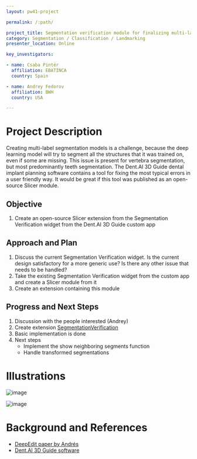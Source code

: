 ```yaml
---
layout: pw41-project

permalink: /:path/

project_title: Segmentation verification module for finalizing multi-label AI segmentations
category: Segmentation / Classification / Landmarking
presenter_location: Online

key_investigators:

- name: Csaba Pintér
  affiliation: EBATINCA
  country: Spain

- name: Andrey Fedorov
  affiliation: BWH
  country: USA

---
```


# Project Description

<!-- Add a short paragraph describing the project. -->


Creating multi-label segmentation models is a challenge, because the deep learning model will try to segment all the structures that it was trained on, even if some are missing. This issue is present for vertebra segmentation, but most predominantly teeth segmentation. The Dent.AI 3D Guide dental implant planning software contains a tool for fixing the most typical errors in a user friendly way. It would be great if this tool was published as an open-source Slicer module.



## Objective

<!-- Describe here WHAT you would like to achieve (what you will have as end result). -->


1. Create an open-source Slicer extension from the Segmentation Verification widget from the Dent.AI 3D Guide custom app



## Approach and Plan

<!-- Describe here HOW you would like to achieve the objectives stated above. -->


1. Discuss the current Segmentation Verification widget. Is the current design satisfactory for a more generic use? Is there any other issue that needs to be handled?
2. Take the existing Segmentation Verification widget from the custom app and create a Slicer module from it
3. Create an extension containing this module




## Progress and Next Steps

<!-- Update this section as you make progress, describing of what you have ACTUALLY DONE.
     If there are specific steps that you could not complete then you can describe them here, too. -->


1. Discussion with the people interested (Andrey)
2. Create extension [SegmentationVerification](https://github.com/cpinter/SlicerSegmentationVerification)
3. Basic implementation is done
4. Next steps
    - Implement the show neighboring segments function
    - Handle transformed segmentations



# Illustrations

<!-- Add pictures and links to videos that demonstrate what has been accomplished. -->

![image](https://github.com/NA-MIC/ProjectWeek/assets/1325980/8637ee78-f228-4ba9-acc9-191d7709e3a1)

![image](https://github.com/NA-MIC/ProjectWeek/assets/1325980/f341b4ab-08a2-4c9d-86b7-554ad7f85fd8)




# Background and References

<!-- If you developed any software, include link to the source code repository.
     If possible, also add links to sample data, and to any relevant publications. -->


- [DeepEdit paper by Andrés](https://scholar.google.com/citations?view_op=view_citation&hl=en&user=LbnADQ0AAAAJ&citation_for_view=LbnADQ0AAAAJ:ns9cj8rnVeAC)
- [Dent.AI 3D Guide software](https://www.youtube.com/watch?v=zs-0mZQLB48&ab_channel=DentAIMedicalImaging)

